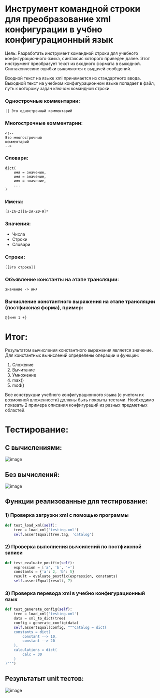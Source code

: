 # Инструмент командной строки для преобразование xml конфигурации в учбно конфигурационный язык
Цель: Разработать инструмент командной строки для учебного конфигурационного языка, синтаксис которого приведен далее. Этот инструмент преобразует текст из входного формата в выходной. Синтаксические ошибки выявляются с выдачей сообщений.

Входной текст на языке xml принимается из стандартного ввода. Выходной текст на учебном конфигурационном языке попадает в файл, путь к которому задан ключом командной строки.

### Однострочные комментарии:
```
|| Это однострочный комментарий
```

### Многострочные комментарии:
```
<!--
Это многострочный
комментарий
-->
```

### Словари:
```
dict(
    имя = значение,
    имя = значение,
    имя = значение,
    ...
)
```

### Имена:
```
[a-zA-Z][a-zA-Z0-9]*
```

### Значения:
- Числа
- Строки
- Словари

### Строки:
```
[[Это строка]]
```

### Объявление константы на этапе трансляции:
```
значение -> имя
```

### Вычисление константного выражения на этапе трансляции (постфиксная форма), пример:
```
@{имя 1 +}
```

# Итог:
Результатом вычисления константного выражения является значение.
Для константных вычислений определены операции и функции:

1) Сложение
2) Вычитание
3) Умножение
4) max()
5) mod()

Все конструкции учебного конфигурационного языка (с учетом их возможной вложенности) должны быть покрыты тестами.
Необходимо показать 2 примера описания конфигураций из разных предметных областей.

# Тестирование:
## С вычислениями:
![image](https://github.com/user-attachments/assets/1e6cbc04-15c2-45e5-bd84-19ff08c7ad40)

## Без вычислений:
![image](https://github.com/user-attachments/assets/508d3a6d-e839-4a15-9345-d1cc8764e3a6)

## Функции реализованные для тестирование:
### 1) Проверка загрузки xml с помощью программы
```python
def test_load_xml(self):
    tree = load_xml('testing.xml')
    self.assertEqual(tree.tag, 'catalog')
```

### 2) Проверка выполнения вычсилений по постфиксной записи
```python
def test_evaluate_postfix(self):
    expression = ['a', 'b', '+']
    constants = {'a': 2, 'b': 5}
    result = evaluate_postfix(expression, constants)
    self.assertEqual(result, 7)
```

### 3) Проверка перевода xml в учебно конфигурационный язык
```python
def test_generate_config(self):
    tree = load_xml('testing.xml')
    data = xml_to_dict(tree)
    config = generate_config(data)
    self.assertEqual(config, """catalog = dict(
    constants = dict(
        constant --> 10,
        constant --> 20
    ),
    calculations = dict(
        calc = 30
    )
)""")
```

## Результатыт unit тестов:
![image](https://github.com/user-attachments/assets/766cd8ce-baf8-4e22-86b1-5a51ec449e71)
